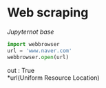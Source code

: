 # Web scraping 
_Jupyternot base_

```python
import webbrowser
url = 'www.naver.com'
webbrowser.open(url)
```
out : True\
*url(Uniform Resource Location)